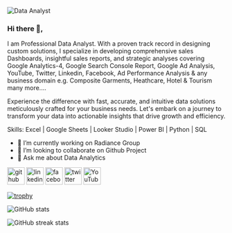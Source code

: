 
![Data Analyst](https://media.licdn.com/dms/image/v2/D5616AQEFzUm19n2LSA/profile-displaybackgroundimage-shrink_350_1400/profile-displaybackgroundimage-shrink_350_1400/0/1725087156315?e=1733356800&v=beta&t=GbVzlsMAnDu4LT2tkR-Za8X2YSmw-JXpoegUSW9uQfc)
### Hi there 👋, 

I am Professional Data Analyst. With a proven track record in designing custom solutions, I specialize in developing comprehensive sales Dashboards, insightful sales reports, and strategic analyses covering Google Analytics-4, Google Search Console Report, Google Ad Analysis, YouTube, Twitter, Linkedin, Facebook, Ad Performance Analysis & any business domain e.g. Composite Garments, Heathcare, Hotel & Tourism many more....

Experience the difference with fast, accurate, and intuitive data solutions meticulously crafted for your business needs. Let's embark on a journey to transform your data into actionable insights that drive growth and efficiency.

Skills: Excel | Google Sheets | Looker Studio | Power BI | Python | SQL

- 🔭 I’m currently working on Radiance Group 
- 👯 I’m looking to collaborate on Github Project 
- 💬 Ask me about Data Analytics 


[<img src='https://cdn.jsdelivr.net/npm/simple-icons@3.0.1/icons/github.svg' alt='github' height='40'>](https://github.com/hkabir51)  [<img src='https://cdn.jsdelivr.net/npm/simple-icons@3.0.1/icons/linkedin.svg' alt='linkedin' height='40'>](https://www.linkedin.com/in/hkabir51/)  [<img src='https://cdn.jsdelivr.net/npm/simple-icons@3.0.1/icons/facebook.svg' alt='facebook' height='40'>](https://www.facebook.com/hkabir51)  [<img src='https://cdn.jsdelivr.net/npm/simple-icons@3.0.1/icons/twitter.svg' alt='twitter' height='40'>](https://twitter.com/hkabir51)  [<img src='https://cdn.jsdelivr.net/npm/simple-icons@3.0.1/icons/youtube.svg' alt='YouTube' height='40'>](https://www.youtube.com/channel/ElectronicBarta)  

[![trophy](https://github-profile-trophy.vercel.app/?username=hkabir51)](https://github.com/ryo-ma/github-profile-trophy)

![GitHub stats](https://github-readme-stats.vercel.app/api?username=hkabir51&show_icons=true)  

![GitHub streak stats](https://streak-stats.demolab.com/?user=hkabir51)  

